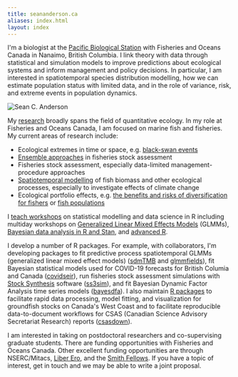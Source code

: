 ```yaml
---
title: seananderson.ca
aliases: index.html
layout: index
---
```


I'm a biologist at the [Pacific Biological Station](http://www.pac.dfo-mpo.gc.ca/science/facilities-installations/pbs-sbp/index-eng.html) with
Fisheries and Oceans Canada in Nanaimo, British Columbia.
I link theory with data through statistical and simulation models to improve predictions about ecological systems and inform management and policy decisions.
In particular, I am interested in spatiotemporal species distribution modelling, how we can estimate population status with limited data, and in the role of variance, risk, and extreme events in population dynamics.

<img src="images/seananderson2018@2x.jpg" alt="Sean C. Anderson" class="headshot"/>

My [research](/cv.html#publications) broadly spans the field of quantitative
ecology. In my role at Fisheries and Oceans Canada, I am focused on marine fish and fisheries. My current areas of research include:

- Ecological extremes in time or space, e.g. [black-swan events](http://www.pnas.org/content/114/12/3252)
- [Ensemble approaches](https://doi.org/10.1111/faf.12200) in fisheries stock assessment
- Fisheries stock assessment, especially data-limited management-procedure approaches
- [Spatiotemporal modelling](https://doi.org/10.1002/ecy.2403) of fish biomass and other ecological processes, especially to investigate effects of climate change
- Ecological portfolio effects, e.g. [the benefits and risks of diversification for fishers](https://doi.org/10.1073/pnas.1702506114) or [fish populations](https://doi.org/10.1890/14-0266.1)

I [teach workshops](/workshops) on statistical modelling and data science
in R including multiday workshops on [Generalized Linear Mixed Effects
Models](https://github.com/seananderson/glmm-course) (GLMMs), [Bayesian data
analysis in R and Stan]( https://github.com/seananderson/bayes-course), and
[advanced R](https://github.com/seananderson/adv-r-course).

I develop a number of R packages. For example, with collaborators, I'm developing packages to fit predictive process spatiotemporal GLMMs (generalized linear mixed effect models)
([sdmTMB](https://pbs-assess.github.io/sdmTMB/index.html) and [glmmfields](https://github.com/seananderson/glmmfields)), 
fit Bayesian statistical models used for COVID-19 forecasts for British Columia and Canada ([covidseir](https://github.com/seananderson/covidseir)),
run fisheries stock assessment simulations with [Stock
Synthesis][nefsc] software ([ss3sim](https://github.com/ss3sim/ss3sim)),
and fit Bayesian
Dynamic Factor Analysis time series models
([bayesdfa](https://github.com/fate-ewi/bayesdfa)). 
I also maintain [R packages](https://github.com/pbs-assess) to facilitate rapid
data processing, model fitting, and visualization for groundfish stocks on Canada's West Coast and to facilitate reproducible data-to-document workflows for CSAS (Canadian Science Advisory Secretariat Research) reports ([csasdown](https://github.com/pbs-assess/csasdown)).

I am interested in taking on postdoctoral researchers and co-supervising
graduate students. There are funding opportunities with Fisheries and Oceans
Canada. Other excellent
funding opportunities are through NSERC/Mitacs, [Liber Ero](http://liberero.ca/), and the
[Smith Fellows](https://conbio.org/mini-sites/smith-fellows). If you
have a topic of interest, get in touch and we may be able to write a joint
proposal.

[earth2ocean]: http://earth2ocean.org
[gg]: http://www.gg.ca/honour.aspx?id=75057&t=1&;ln=Anderson
[ecofolio]: https://github.com/seananderson/ecofolio
[robustmeta]: https://github.com/seananderson/robustmeta
[my github]: https://github.com/seananderson
[nefsc]: http://nft.nefsc.noaa.gov/Stock_Synthesis_3.htm
[sfu]: http://sfu.ca/
[dal]: http://www.dal.ca/
[colophon]: colophon.html
[smith]: http://www.conbio.org/mini-sites/smith-fellows
[M.Sc. thesis]: http://dalspace.library.dal.ca//handle/10222/12813
[Ph.D. thesis]: https://theses.lib.sfu.ca/thesis/etd8887
[cucdoi]: http://dx.doi.org/10.1111/j.1467-2979.2010.00397.x
[metafolio]: http://cran.r-project.org/package=metafolio
[rem]: http://www.rem.sfu.ca/
[safs]: http://fish.washington.edu/
[paleobaselines]: http://doi.org/10.1126/science.aaa6635
[nwfsc]: www.nwfsc.noaa.gov/
